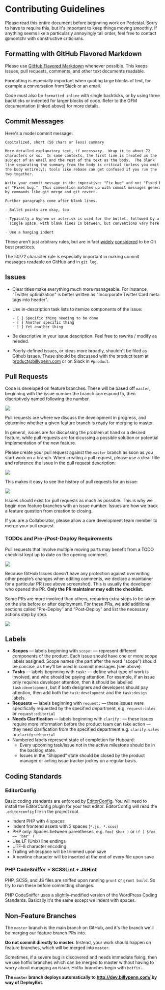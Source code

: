 # Contributing Guidelines

Please read this entire document before beginning work on Pedestal. Sorry to have to require this, but it's important to keep things moving smoothly. If anything seems like a particularly annoyingly tall order, feel free to contact @montchr with constructive criticisms.

## Formatting with GitHub Flavored Markdown

Please use [GitHub Flavored Markdown](https://help.github.com/articles/github-flavored-markdown/) whenever possible. This keeps issues, pull requests, comments, and other text documents readable.

Formatting is especially important when quoting large blocks of text, for example a conversation from Slack or an email.

Code must also be `formatted inline` with single backticks, or by using three backticks or indented for larger blocks of code. Refer to the GFM documentation (linked above) for more details.

## Commit Messages

Here's a model commit message:

```md
Capitalized, short (50 chars or less) summary

More detailed explanatory text, if necessary.  Wrap it to about 72
characters or so.  In some contexts, the first line is treated as the
subject of an email and the rest of the text as the body.  The blank
line separating the summary from the body is critical (unless you omit
the body entirely); tools like rebase can get confused if you run the
two together.

Write your commit message in the imperative: "Fix bug" and not "Fixed bug"
or "Fixes bug."  This convention matches up with commit messages generated
by commands like git merge and git revert.

Further paragraphs come after blank lines.

- Bullet points are okay, too

- Typically a hyphen or asterisk is used for the bullet, followed by a
  single space, with blank lines in between, but conventions vary here

- Use a hanging indent
```

These aren't just arbitrary rules, but are in fact [widely](http://tbaggery.com/2008/04/19/a-note-about-git-commit-messages.html) [considered](http://stackoverflow.com/questions/2290016/git-commit-messages-50-72-formatting) to be Git best practices.

The 50/72 character rule is especially important in making commit messages readable on GitHub and in `git log`.

## Issues

* Clear titles make everything much more manageable. For instance, "Twitter optimization" is better written as "Incorporate Twitter Card meta tags into header".
* Use in-description task lists to itemize components of the issue:

	```
	- [ ] Specific thing needing to be done
	- [ ] Another specific thing
	- [ ] Yet another thing
	```
	
* Be descriptive in your issue description. Feel free to rewrite / modify as needed.
* Poorly-defined issues, or ideas more broadly, shouldn't be filed as Github issues. These should be discussed with the product team at [product@billypenn.com](product@billypenn.com) or on Slack in `#product`.

## Pull Requests

Code is developed on feature branches. These will be based off `master`, beginning with the issue number the branch correspond to, then discriptively named following the number.

![](http://cl.ly/image/1P1c1J0f2G3o/Image%202015-06-17%20at%2011%3A15%3A07.png)

Pull requests are where we discuss the development in progress, and determine whether a given feature branch is ready for merging to master.

In general, issues are for discussing the problem at hand or a desired feature, while pull requests are for dicussing a possible solution or potential implementation of the new feature. 

Please create your pull request against the `master` branch as soon as you start work on a branch. When creating a pull request, please use a clear title and reference the issue in the pull request description:

![](https://cloud.githubusercontent.com/assets/36432/4596222/34b36b7a-50a1-11e4-999c-9f82c73e9925.png)

This makes it easy to see the history of pull requests for an issue:

![](https://cloud.githubusercontent.com/assets/36432/4596226/49d70db8-50a1-11e4-8e05-1ea4a2c7e7b8.png)

Issues should exist for pull requests as much as possible. This is why we begin new feature branches with an issue number. Issues are how we track a feature question from creation to closing.

If you are a Collaborator, please allow a core development team member to merge your pull request.

### TODOs and Pre-/Post-Deploy Requirements

Pull requests that involve multiple moving parts may benefit from a TODO checklist kept up to date on the opening comment.

![](http://cl.montchr.io/2w0f3R010S1W/Image%202016-04-01%20at%2013.45.47.png)

Because GitHub Issues doesn’t have any protection against overwriting other people’s changes when editing comments, we declare a maintainer for a particular PR (see above screenshot). This is usually the developer who opened the PR. **Only the PR maintainer may edit the checklist.**

Some PRs are more involved than others, requiring extra steps to be taken on the site before or after deployment. For these PRs, we add additional sections called “Pre-Deploy” and “Post-Deploy” and list the necessary actions step by step.

![](http://cl.montchr.io/1e2d331T1y0H/Image%202016-04-01%20at%2013.55.48.png)

## Labels

* **Scopes** — labels beginning with `scope:` — represent different components of the product. Each issue should have one or more scope labels assigned. Scope names (the part after the word "scope") should be concise, as they'll be used in commit messages (see above).
* **Tasks** — labels beginning with `task:` — define what type of work is involved, and who should be paying attention. For example, if an issue only requires developer attention, then it should be labelled `task:development`, but if both designers and developers should pay attention, then add both the `task:development` and the `task:design` labels.
* **Requests** — labels beginning with `request:` — these issues were specifically requested by the specified department, e.g. `request:sales` or `request:editorial`
* **Needs Clarification** — labels beginning with `clarify:` — these issues require more information before the product team can take action — they need clarification from the specified department e.g. `clarify:sales` or `clarify:editorial`
* Numbered labels represent state of completion for Huboard:
    * Every upcoming task/issue not in the active milestone should be in the backlog state.
    * Issues in the “Shipped” state should be closed by the product manager or acting issue tracker jockey on a regular basis.

## Coding Standards

### EditorConfig

Basic coding standards are enforced by [EditorConfig](http://editorconfig.org/). You will need to install the EditorConfig plugin for your text editor. EditorConfig will read the `.editorconfig` file in the project root.

- Indent PHP with 4 spaces
- Indent frontend assets with 2 spaces (`*.js, *.scss`)
- PHP only: Spaces between parentheses, e.g. `foo( $bar )` or `if ( $foo == 'bar' )`
- Use LF (Unix) line endings
- UTF-8 character encoding
- Trailing whitespace will be trimmed upon save
- A newline character will be inserted at the end of every file upon save

### PHP CodeSniffer + SCSSLint + JSHint

PHP, SCSS, and JS files are sniffed upon running `grunt` or `grunt build`. So try to run these before committing changes.

PHP CodeSniffer uses a slightly-modified version of the WordPress Coding Standards. Basically it's the same except we indent with spaces.

## Non-Feature Branches

The `master` branch is the main branch on GitHub, and it's the branch we'll be merging our feature branch PRs into.

**Do not commit directly to master.** Instead, your work should happen on feature branches, which will be merged into `master`. 

Sometimes, if a severe bug is discovered and needs immediate fixing, then we use hotfix branches which can be merged to master without having to worry about managing an issue. Hotfix branches begin with `hotfix-`.

**The `master` branch deploys automatically to http://dev.billypenn.com/ by way of DeployBot.**
